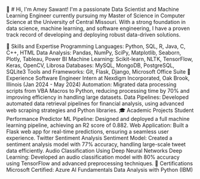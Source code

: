 
👋 # Hi, I'm Amey Sawant!
I'm a passionate Data Scientist and Machine Learning Engineer currently pursuing my Master of Science in Computer Science at the University of Central Missouri. With a strong foundation in data science, machine learning, and software engineering, I have a proven track record of developing and deploying robust data-driven solutions.

🚀 Skills and Expertise
Programming Languages: Python, SQL, R, Java, C, C++, HTML
Data Analysis: Pandas, NumPy, SciPy, Matplotlib, Seaborn, Plotly, Tableau, Power BI
Machine Learning: Scikit-learn, NLTK, TensorFlow, Keras, OpenCV, Librosa
Databases: MySQL, MongoDB, PostgreSQL, SQLite3
Tools and Frameworks: Git, Flask, Django, Microsoft Office Suite
💼 Experience
Software Engineer Intern at Nexdigm Incorporated, Oak Brook, Illinois (Jan 2024 - May 2024)
Automation: Migrated data processing scripts from VBA Macros to Python, reducing processing time by 70% and improving efficiency in handling large datasets.
Data Pipelines: Developed automated data retrieval pipelines for financial analysis, using advanced web scraping strategies and Python libraries.
🎓 Academic Projects
Student Performance Predictor
ML Pipeline: Designed and deployed a full machine learning pipeline, achieving an R2 score of 0.882.
Web Application: Built a Flask web app for real-time predictions, ensuring a seamless user experience.
Twitter Sentiment Analysis
Sentiment Model: Created a sentiment analysis model with 77% accuracy, handling large-scale tweet data efficiently.
Audio Classification Using Deep Neural Networks
Deep Learning: Developed an audio classification model with 80% accuracy using TensorFlow and advanced preprocessing techniques.
📜 Certifications
Microsoft Certified: Azure AI Fundamentals
Data Analysis with Python (IBM)
